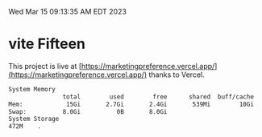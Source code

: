 Wed Mar 15 09:13:35 AM EDT 2023

# vite Fifteen


This project is live at [https://marketingpreference.vercel.app/](https://marketingpreference.vercel.app/) thanks to Vercel.

```bash
System Memory
               total        used        free      shared  buff/cache   available
Mem:            15Gi       2.7Gi       2.4Gi       539Mi        10Gi        11Gi
Swap:          8.0Gi          0B       8.0Gi
System Storage
472M	.
```
